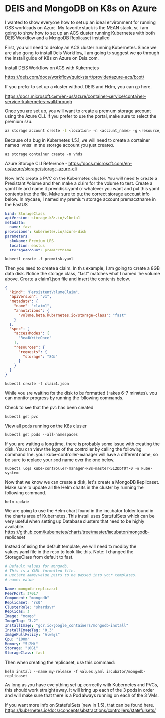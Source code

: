 
# DEIS and MongoDB on K8s on Azure

I wanted to show everyone how to set up an ideal environment for running OSS workloads on Azure.  My favorite stack is the MEAN stack, so i am going to show how to set up an ACS cluster running Kubernetes with both DEIS Workflow and a MongoDB Replicaset installed.

First, you will need to deploy an ACS cluster running Kubernetes.  Since we are also going to install Deis Workflow, I am going to suggest we go through the install guide of K8s on Azure on Deis.com. 

Install DEIS Workflow on ACS with Kubernetes

<https://deis.com/docs/workflow/quickstart/provider/azure-acs/boot/>

If you prefer to set up a cluster without DEIS and Helm, you can go here.

<https://docs.microsoft.com/en-us/azure/container-service/container-service-kubernetes-walkthrough>

Once you are set up, you will want to create a premium storage account using the Azure CLI.  If you prefer to use the portal, make sure to select the premium sku.

```sh
az storage account create -l <location> -n <account_name> -g <resource_group> --sku Premium_LRS
```

Because of a bug in Kubernetes 1.5.1, we will need to create a container named 'vhds' in the storage account you just created.

```
az storage container create -n vhds
```

Azure Storage CLI Reference - <https://docs.microsoft.com/en-us/azure/storage/storage-azure-cli>


Now let's create a PVC on the Kubernetes cluster.  You will need to create a Presistant Volume and then make a claim for the volume to test.  Create a yaml file and name it premdisk.yaml or whatever you want and put this yaml contents into the file.  Make sure to put the correct storage account info below.  In mycase, I named my premium storage account premacctname in the EastUS 
```yaml
kind: StorageClass
apiVersion: storage.k8s.io/v1beta1
metadata:
  name: fast
provisioner: kubernetes.io/azure-disk
parameters:
  skuName: Premium_LRS
  location: eastus
  storageAccount: premacctname
```

```
kubectl create -f premdisk.yaml
```

Then you need to create a claim.  In this example, I am going to create a 8GB data disk.  Notice the storage class, "fast" matches what I named the volume above.  Create a claim1.json file and insert the contents below.
```json
{
  "kind": "PersistentVolumeClaim",
  "apiVersion": "v1",
  "metadata": {
    "name": "claim1",
    "annotations": {
      "volume.beta.kubernetes.io/storage-class": "fast"
    }
  },
  "spec": {
    "accessModes": [
      "ReadWriteOnce"
    ],
    "resources": {
      "requests": {
        "storage": "8Gi"
      }
    }
  }
}

```

```
kubectl create -f claim1.json
```

While you are waiting for the disk to be formatted ( takes 6-7 minutes), you can monitor progress by running the following commands.

Check to see that the pvc has been created
```
kubectl get pvc
```

View all pods running on the K8s cluster
```
kubectl get pods --all-namespaces
```

If you are waiting a long time, there is probably some issue with creating the disk.  You can view the logs of the controller by calling the following command line.  your kube-controller-manager will have a different name, so be sure to replace your pod name over the one below.
```
kubectl logs kube-controller-manager-k8s-master-512bbf0f-0 -n kube-system
```

Now that we know we can create a disk, let's create a MongoDB Replicaset.  Make sure to update all the Helm charts in the cluster by running the following command.
```
helm update
```

We are going to use the Helm chart found in the incubator folder found in the charts area of Kubernetes.  This install uses StatefulSets which can be very useful when setting up Database clusters that need to be highly available.
https://github.com/kubernetes/charts/tree/master/incubator/mongodb-replicaset

Instead of using the default template, we will need to modiby the values.yaml file in the repo to look like this.  Note:  I changed the StorageClass from default to fast.

```yaml
# Default values for mongodb.
# This is a YAML-formatted file.
# Declare name/value pairs to be passed into your templates.
# name: value

Name: mongodb-replicaset
PeerPort: 27017
Component: "mongodb"
ReplicaSet: "rs0"
ClusterRole: "shardsvr"
Replicas: 3
Image: "mongo"
ImageTag: "3.2"
InstallImage: "gcr.io/google_containers/mongodb-install"
InstallImageTag: "0.3"
ImagePullPolicy: "Always"
Cpu: "100m"
Memory: "512Mi"
Storage: "10Gi"
StorageClass: fast
```

Then when creating the replicaset, use this command:
```
helm install --name my-release -f values.yaml incubator/mongodb-replicaset
```

As long as you have everything set up correctly with Kubernetes and PVCs, this should work straight away.  It will bring up each of the 3 pods in order and will make sure that there is a Pod always running on each of the 3 VMs.

If you want more info on StatefulSets (new in 1.5), that can be found here.
https://kubernetes.io/docs/concepts/abstractions/controllers/statefulsets/

